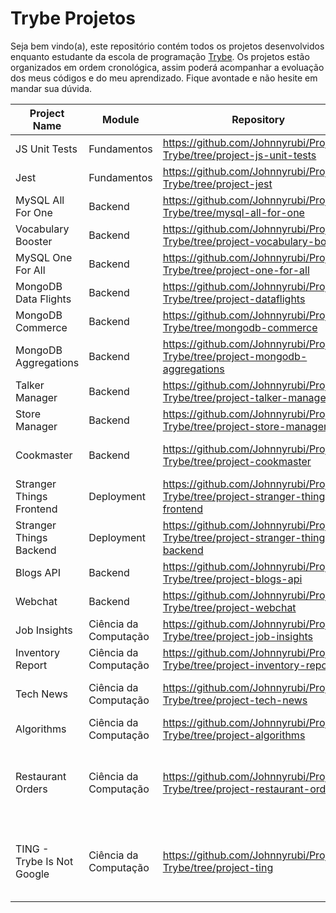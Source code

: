 # Trybe Projetos

<p>
Seja bem vindo(a), este repositório contém todos os projetos desenvolvidos enquanto estudante da escola de programação <a href="https://www.betrybe.com/" target="_blank">Trybe</a>. Os projetos estão organizados em ordem cronológica, assim poderá acompanhar a evoluação dos meus códigos e do meu aprendizado. Fique avontade e não hesite em mandar sua dúvida.
</p>

|Project Name|Module|Repository|Technologies|
|---|---|---|---|
|JS Unit Tests|Fundamentos|https://github.com/Johnnyrubi/Projects-Trybe/tree/project-js-unit-tests|JavaScript & Unit Tests|
|Jest|Fundamentos|https://github.com/Johnnyrubi/Projects-Trybe/tree/project-jest|JEST|
|MySQL All For One|Backend|https://github.com/Johnnyrubi/Projects-Trybe/tree/mysql-all-for-one|MySQL|
|Vocabulary Booster|Backend|https://github.com/Johnnyrubi/Projects-Trybe/tree/project-vocabulary-booster|MySQL|
|MySQL One For All|Backend|https://github.com/Johnnyrubi/Projects-Trybe/tree/project-one-for-all|MySQL|
|MongoDB Data Flights|Backend|https://github.com/Johnnyrubi/Projects-Trybe/tree/project-dataflights|MongoDB|
|MongoDB Commerce|Backend|https://github.com/Johnnyrubi/Projects-Trybe/tree/mongodb-commerce|MongoDB|
|MongoDB Aggregations|Backend|https://github.com/Johnnyrubi/Projects-Trybe/tree/project-mongodb-aggregations|MongoDB|
|Talker Manager|Backend|https://github.com/Johnnyrubi/Projects-Trybe/tree/project-talker-manager|NodeJS|
|Store Manager|Backend|https://github.com/Johnnyrubi/Projects-Trybe/tree/project-store-manager|NodeJS, JWT e MongoDB|
|Cookmaster|Backend|https://github.com/Johnnyrubi/Projects-Trybe/tree/project-cookmaster|NodeJS, JWT, Multer e MongoDB|
|Stranger Things Frontend|Deployment|https://github.com/Johnnyrubi/Projects-Trybe/tree/project-stranger-things-frontend|Heroku|
|Stranger Things Backend|Deployment|https://github.com/Johnnyrubi/Projects-Trybe/tree/project-stranger-things-backend|Heroku|
|Blogs API|Backend|https://github.com/Johnnyrubi/Projects-Trybe/tree/project-blogs-api|NodeJS, JWT e ORM|
|Webchat|Backend|https://github.com/Johnnyrubi/Projects-Trybe/tree/project-webchat|NodeJS|ORM e WebSocket|
|Job Insights|Ciência da Computação|https://github.com/Johnnyrubi/Projects-Trybe/tree/project-job-insights|Python|
|Inventory Report|Ciência da Computação|https://github.com/Johnnyrubi/Projects-Trybe/tree/project-inventory-report|POO|
|Tech News|Ciência da Computação|https://github.com/Johnnyrubi/Projects-Trybe/tree/project-tech-news|Python, Raspagem de Dados|
|Algorithms|Ciência da Computação|https://github.com/Johnnyrubi/Projects-Trybe/tree/project-algorithms|Lógica de Complexidade|
|Restaurant Orders|Ciência da Computação|https://github.com/Johnnyrubi/Projects-Trybe/tree/project-restaurant-orders|Estrutura de Dados I (Hash, Objetos, Arrays e Conjuntos)|
|TING - Trybe Is Not Google|Ciência da Computação|https://github.com/Johnnyrubi/Projects-Trybe/tree/project-ting|Estrutura de Dados II (Filas, Pilhas, Decks, Nós e Listas Encadeadas)|
